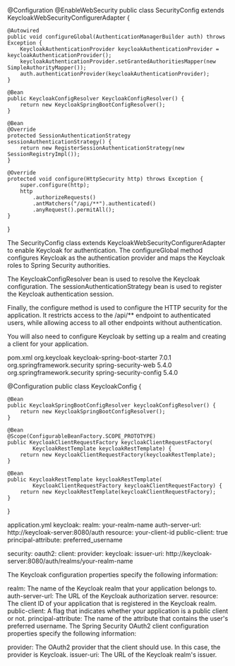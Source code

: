 @Configuration
@EnableWebSecurity
public class SecurityConfig extends KeycloakWebSecurityConfigurerAdapter {

    @Autowired
    public void configureGlobal(AuthenticationManagerBuilder auth) throws Exception {
        KeycloakAuthenticationProvider keycloakAuthenticationProvider = keycloakAuthenticationProvider();
        keycloakAuthenticationProvider.setGrantedAuthoritiesMapper(new SimpleAuthorityMapper());
        auth.authenticationProvider(keycloakAuthenticationProvider);
    }

    @Bean
    public KeycloakConfigResolver KeycloakConfigResolver() {
        return new KeycloakSpringBootConfigResolver();
    }

    @Bean
    @Override
    protected SessionAuthenticationStrategy sessionAuthenticationStrategy() {
        return new RegisterSessionAuthenticationStrategy(new SessionRegistryImpl());
    }

    @Override
    protected void configure(HttpSecurity http) throws Exception {
        super.configure(http);
        http
            .authorizeRequests()
            .antMatchers("/api/**").authenticated()
            .anyRequest().permitAll();
    }
}

The SecurityConfig class extends KeycloakWebSecurityConfigurerAdapter to enable Keycloak for authentication. 
The configureGlobal method configures Keycloak as the authentication provider and maps the Keycloak roles to Spring Security authorities.

The KeycloakConfigResolver bean is used to resolve the Keycloak configuration. The sessionAuthenticationStrategy bean 
is used to register the Keycloak authentication session.

Finally, the configure method is used to configure the HTTP security for the application. It restricts access to the 
/api/** endpoint to authenticated users, while allowing access to all other endpoints without authentication.

You will also need to configure Keycloak by setting up a realm and creating a client for your application.

pom.xml
<dependency>
    <groupId>org.keycloak</groupId>
    <artifactId>keycloak-spring-boot-starter</artifactId>
    <version>7.0.1</version>
</dependency>
<dependency>
    <groupId>org.springframework.security</groupId>
    <artifactId>spring-security-web</artifactId>
    <version>5.4.0</version>
</dependency>
<dependency>
    <groupId>org.springframework.security</groupId>
    <artifactId>spring-security-config</artifactId>
    <version>5.4.0</version>
</dependency>

@Configuration
public class KeycloakConfig {

    @Bean
    public KeycloakSpringBootConfigResolver keycloakConfigResolver() {
        return new KeycloakSpringBootConfigResolver();
    }

    @Bean
    @Scope(ConfigurableBeanFactory.SCOPE_PROTOTYPE)
    public KeycloakClientRequestFactory keycloakClientRequestFactory(
            KeycloakRestTemplate keycloakRestTemplate) {
        return new KeycloakClientRequestFactory(keycloakRestTemplate);
    }

    @Bean
    public KeycloakRestTemplate keycloakRestTemplate(
            KeycloakClientRequestFactory keycloakClientRequestFactory) {
        return new KeycloakRestTemplate(keycloakClientRequestFactory);
    }
}

application.yml
keycloak:
  realm: your-realm-name
  auth-server-url: http://keycloak-server:8080/auth
  resource: your-client-id
  public-client: true
  principal-attribute: preferred_username

security:
  oauth2:
    client:
      provider:
        keycloak:
          issuer-uri: http://keycloak-server:8080/auth/realms/your-realm-name


The Keycloak configuration properties specify the following information:

realm: The name of the Keycloak realm that your application belongs to.
auth-server-url: The URL of the Keycloak authorization server.
resource: The client ID of your application that is registered in the Keycloak realm.
public-client: A flag that indicates whether your application is a public client or not.
principal-attribute: The name of the attribute that contains the user's preferred username.
The Spring Security OAuth2 client configuration properties specify the following information:

provider: The OAuth2 provider that the client should use. In this case, the provider is Keycloak.
issuer-uri: The URL of the Keycloak realm's issuer.
